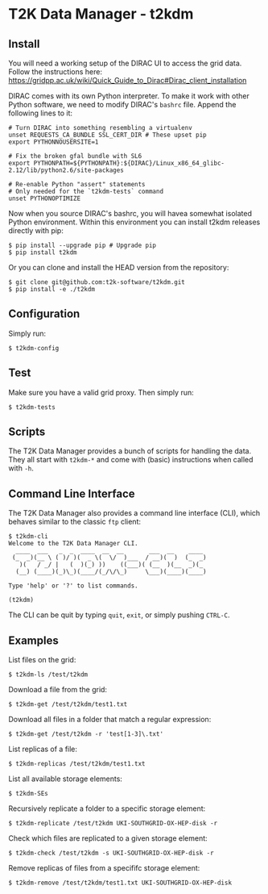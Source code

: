T2K Data Manager - t2kdm
========================

Install
-------

You will need a working setup of the DIRAC UI to access the grid data.
Follow the instructions here:
https://gridpp.ac.uk/wiki/Quick_Guide_to_Dirac#Dirac_client_installation

DIRAC comes with its own Python interpreter. To make it work with other Python
software, we need to modify DIRAC's `bashrc` file. Append the following lines
to it:

    # Turn DIRAC into something resembling a virtualenv
    unset REQUESTS_CA_BUNDLE SSL_CERT_DIR # These upset pip
    export PYTHONNOUSERSITE=1

    # Fix the broken gfal bundle with SL6
    export PYTHONPATH=${PYTHONPATH}:${DIRAC}/Linux_x86_64_glibc-2.12/lib/python2.6/site-packages

    # Re-enable Python "assert" statements
    # Only needed for the `t2kdm-tests` command
    unset PYTHONOPTIMIZE

Now when you source DIRAC's bashrc, you will havea somewhat isolated Python
environment. Within this environment you can install t2kdm releases directly
with pip:

    $ pip install --upgrade pip # Upgrade pip
    $ pip install t2kdm

Or you can clone and install the HEAD version from the repository:

    $ git clone git@github.com:t2k-software/t2kdm.git
    $ pip install -e ./t2kdm

Configuration
-------------

Simply run:

    $ t2kdm-config

Test
----

Make sure you have a valid grid proxy.
Then simply run:

    $ t2kdm-tests

Scripts
-------

The T2K Data Manager provides a bunch of scripts for handling the data.
They all start with `t2kdm-*` and come with (basic) instructions when called with `-h`.

Command Line Interface
----------------------

The T2K Data Manager also provides a command line interface (CLI),
which behaves similar to the classic `ftp` client:

    $ t2kdm-cli
    Welcome to the T2K Data Manager CLI.
      ____  ___   _  _  ____  __  __       ___  __    ____
     (_  _)(__ \ ( )/ )(  _ \(  \/  )___  / __)(  )  (_  _)
       )(   / _/ |   (  )(_) ))    ((___)( (__  )(__  _)(_
      (__) (____)(_)\_)(____/(_/\/\_)     \___)(____)(____)

    Type 'help' or '?' to list commands.

    (t2kdm)

The CLI can be quit by typing `quit`, `exit`, or simply pushing `CTRL-C`.

Examples
--------

List files on the grid:

    $ t2kdm-ls /test/t2kdm

Download a file from the grid:

    $ t2kdm-get /test/t2kdm/test1.txt

Download all files in a folder that match a regular expression:

    $ t2kdm-get /test/t2kdm -r 'test[1-3]\.txt'

List replicas of a file:

    $ t2kdm-replicas /test/t2kdm/test1.txt

List all available storage elements:

    $ t2kdm-SEs

Recursively replicate a folder to a specific storage element:

    $ t2kdm-replicate /test/t2kdm UKI-SOUTHGRID-OX-HEP-disk -r

Check which files are replicated to a given storage element:

    $ t2kdm-check /test/t2kdm -s UKI-SOUTHGRID-OX-HEP-disk -r

Remove replicas of files from a specififc storage element:

    $ t2kdm-remove /test/t2kdm/test1.txt UKI-SOUTHGRID-OX-HEP-disk
